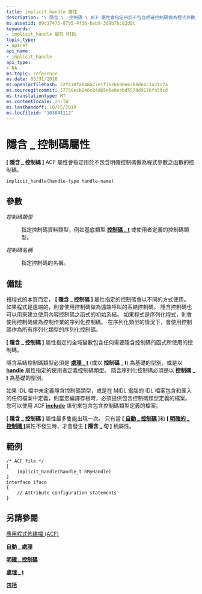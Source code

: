 ```yaml
---
title: implicit_handle 屬性
description: '\ 隱含 \_ 控制碼 \ ACF 屬性會指定用於不包含明確控制碼做為程式參數之函數的控制碼。'
ms.assetid: 09c17473-87b5-4fd6-beb9-3d9b7bc82d8c
keywords:
- implicit_handle 屬性 MIDL
topic_type:
- apiref
api_name:
- implicit_handle
api_type:
- NA
ms.topic: reference
ms.date: 05/31/2018
ms.openlocfilehash: 22f410fa048a27e1f7626690e6308de4c1a31c2a
ms.sourcegitcommit: 57758ecb246c84d65e6e0e4bd5570d9176fa39cd
ms.translationtype: MT
ms.contentlocale: zh-TW
ms.lasthandoff: 10/25/2019
ms.locfileid: "103841112"
---
```

# <a name="implicit_handle-attribute"></a>隱含 \_ 控制碼屬性

**\[ 隱含 \_ 控制碼 \]** ACF 屬性會指定用於不包含明確控制碼做為程式參數之函數的控制碼。

``` syntax
implicit_handle(handle-type handle-name)
```

## <a name="parameters"></a>參數

<dl> <dt>

*控制碼類型* 
</dt> <dd>

指定控制碼資料類型，例如基底類型 [**控制碼 \_ t**](handle-t.md) 或使用者定義的控制碼類型。

</dd> <dt>

*控制碼名稱* 
</dt> <dd>

指定控制碼的名稱。

</dd> </dl>

## <a name="remarks"></a>備註

視程式的本質而定， **\[ 隱含 \_ 控制碼 \]** 屬性指定的控制碼會以不同的方式使用。 如果程式是遠端的，則會使用控制碼做為遠端呼叫的系結控制碼。 隱含控制碼也可以用來建立使用內容控制碼之函式的初始系結。 如果程式是序列化程式，則會使用控制碼做為控制作業的序列化控制碼。 在序列化類型的情況下，會使用控制碼作為所有序列化類型的序列化控制碼。

**\[ 隱含 \_ 控制碼 \]** 屬性指定的全域變數包含任何需要隱含控制碼的函式所使用的控制碼。

隱含系結控制碼類型必須是 [**處理 \_ t**](handle-t.md) (或以 **控制碼 \_ t**) 為基礎的型別，或是以 [**handle**](handle.md) 屬性指定的使用者定義控制碼類型。 隱含序列化控制碼必須是以 **控制碼 \_ t** 為基礎的型別。

如果 IDL 檔中未定義隱含控制碼類型，或是在 MIDL 電腦的 IDL 檔案包含和匯入的任何檔案中定義，則當您編譯存根時，必須提供包含控制碼類型定義的檔案。 您可以使用 ACF [**include**](include.md) 語句來包含包含控制碼類型定義的檔案。

**\[ 隱含 \_ 控制碼 \]** 屬性最多隻能出現一次。 只有當 [**\[ 自動 \_ 控制碼 \]**](auto-handle.md)和 [**\[ 明確的 \_ 控制碼 \]**](explicit-handle.md)屬性不發生時，才會發生 **\[ 隱含 \_ 句 \]** 柄屬性。

## <a name="examples"></a>範例

``` syntax
/* ACF file */ 
[
    implicit_handle(handle_t hMyHandle)
] 
interface iface
{ 
    // Attribute configuration statements
}
```

## <a name="see-also"></a>另請參閱

<dl> <dt>

[應用程式佈建檔 (ACF) ](application-configuration-file-acf-.md)
</dt> <dt>

[**自動 \_ 處理**](auto-handle.md)
</dt> <dt>

[**明確 \_ 控制碼**](explicit-handle.md)
</dt> <dt>

[**處理 \_ t**](handle-t.md)
</dt> <dt>

[**包括**](include.md)
</dt> </dl>

 

 




